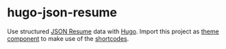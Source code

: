 # hugo-json-resume

Use structured [JSON Resume](https://jsonresume.org/) data with [Hugo](https://gohugo.io/).
Import this project as [theme component](https://gohugo.io/hugo-modules/theme-components/)
to make use of the [shortcodes](https://gohugo.io/content-management/shortcodes/).
